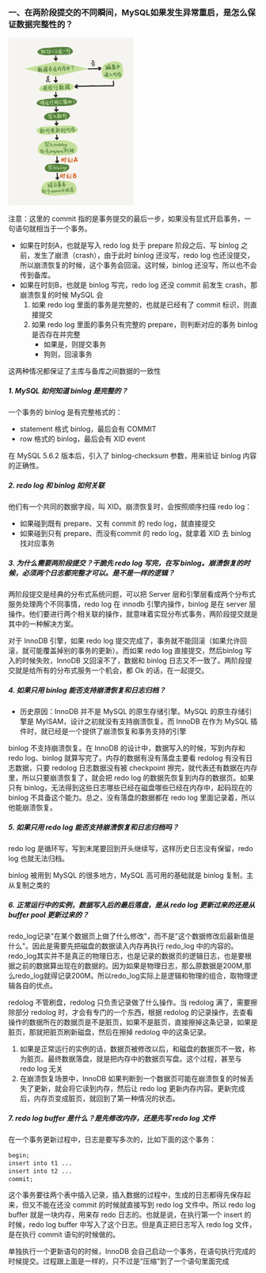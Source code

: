 ### 一、在两阶段提交的不同瞬间，MySQL如果发生异常重启，是怎么保证数据完整性的？

<img src="./image/两阶段提交2.png" style="zoom:33%;" />

注意：这里的 commit 指的是事务提交的最后一步，如果没有显式开启事务，一句语句就相当于一个事务。

- 如果在时刻A，也就是写入 redo log 处于 prepare 阶段之后、写 binlog 之前，发生了崩溃（crash），由于此时 binlog 还没写，redo log 也还没提交，所以崩溃恢复的时候，这个事务会回滚。这时候，binlog 还没写，所以也不会传到备库。
- 如果在时刻B，也就是 binlog 写完，redo log 还没 commit 前发生 crash，那崩溃恢复的时候 MySQL 会
    1. 如果 redo log 里面的事务是完整的，也就是已经有了 commit 标识，则直接提交
    2. 如果 redo log 里面的事务只有完整的 prepare，则判断对应的事务 binlog 是否存在并完整
        - 如果是，则提交事务
        - 狗则，回滚事务

这两种情况都保证了主库与备库之间数据的一致性

##### 1. MySQL 如何知道 binlog 是完整的？

一个事务的 binlog 是有完整格式的：

- statement 格式 binlog，最后会有 COMMIT
- row 格式的 binlog，最后会有 XID event

在 MySQL 5.6.2 版本后，引入了 binlog-checksum 参数，用来验证 binlog 内容的正确性。

##### 2. redo log 和 binlog 如何关联

他们有一个共同的数据字段，叫 XID。崩溃恢复时，会按照顺序扫描 redo log：

- 如果碰到既有 prepare、又有 commit 的 redo log，就直接提交
- 如果碰到只有 prepare、而没有commit 的 redo log，就拿着 XID 去 binlog 找对应事务

##### 3. 为什么需要两阶段提交？干脆先 redo log 写完，在写 binlog。崩溃恢复的时候，必须两个日志都完整才可以。是不是一样的逻辑？

两阶段提交是经典的分布式系统问题，可以把 Server 层和引擎层看成两个分布式服务处理两个不同事情，redo log 在 innodb 引擎内操作，binlog 是在 server 层操作。他们要进行两个相关联的操作，就意味着实现分布式事务，两阶段提交就是其中的一种解决方案。

对于 InnoDB 引擎，如果 redo log 提交完成了，事务就不能回滚（如果允许回滚，就可能覆盖掉别的事务的更新）。而如果 redo log 直接提交，然后binlog 写入的时候失败，InnoDB 又回滚不了，数据和 binlog 日志又不一致了。两阶段提交就是给所有的分布式服务一个机会，都 Ok 的话，在一起提交。

##### 4. 如果只用 binlog 能否支持崩溃恢复和日志归档？

- 历史原因：InnoDB 并不是 MySQL 的原生存储引擎。MySQL 的原生存储引擎是 MyISAM，设计之初就没有支持崩溃恢复。而 InnoDB 在作为 MySQL 插件时，就已经是一个提供了崩溃恢复和事务支持的引擎

binlog 不支持崩溃恢复。在 InnoDB 的设计中，数据写入的时候，写到内存和 redo log、binlog 就算写完了。内存的数据有没有落盘主要看 redolog 有没有日志数据，只要 redolog 日志数据没有被 checkpoint 擦完，就代表还有数据在内存里，所以只要崩溃恢复了，就会把 redo log 的数据先恢复到内存的数据页。如果只有 binlog，无法得到这些日志哪些已经在磁盘哪些已经在内存中，起码现在的 binlog 不具备这个能力。总之，没有落盘的数据都在 redo log 里面记录着，所以他能崩溃恢复。

##### 5. 如果只用 redo log 能否支持崩溃恢复和日志归档吗？

redo log 是循环写，写到末尾要回到开头继续写，这样历史日志没有保留，redo log 也就无法归档。

binlog 被用到 MySQL 的很多地方，MySQL 高可用的基础就是 binlog 复制，主从复制之类的

##### 6. 正常运行中的实例，数据写入后的最后落盘，是从 redo log 更新过来的还是从 buffer pool 更新过来的？

redo_log记录"在某个数据页上做了什么修改"，而不是"这个数据修改后最新值是什么"。因此是需要先把磁盘的数据读入内存再执行 redo_log 中的内容的。redo_log其实并不是真正的物理日志，也是记录的数据页的逻辑日志，也是要根据之前的数据算出现在的数据的。因为如果是物理日志，那么原数据是200M,那么redo_log就得记录200M。所以redo_log实际上是逻辑和物理的组合，取物理逻辑各自的优点。

redolog 不管刷盘，redolog 只负责记录做了什么操作。当 redolog 满了，需要擦除部分 redolog 时，才会有专门的一个东西，根据 redolog 的记录操作，去查看操作的数据所在的数据页是不是脏页，如果不是脏页，直接擦掉这条记录，如果是脏页，那就把脏页刷新磁盘，然后在擦掉 redolog 中的这条记录。

1. 如果是正常运行的实例的话，数据页被修改以后，和磁盘的数据页不一致，称为脏页。最终数据落盘，就是把内存中的数据页写盘。这个过程，甚至与 redo log 无关
2. 在崩溃恢复场景中，InnoDB 如果判断到一个数据页可能在崩溃恢复的时候丢失了更新，就会将它读到内存，然后让 redo log 更新内存内容。更新完成后，内存页变成脏页，就回到了第一种情况的状态。

##### 7. redo log buffer 是什么？是先修改内存，还是先写 redo log 文件

在一个事务更新过程中，日志是要写多次的，比如下面的这个事务：

```
begin;
insert into t1 ...
insert into t2 ...
commit;
```

这个事务要往两个表中插入记录，插入数据的过程中，生成的日志都得先保存起来，但又不能在还没 commit 的时候就直接写到 redo log 文件中。所以 redo log buffer 就是一块内存，用来存 redo 日志的。也就是说，在执行第一个 insert 的时候，redo log buffer 中写入了这个日志。但是真正把日志写入 redo log 文件，是在执行 commit 语句的时候做的。

单独执行一个更新语句的时候，InnoDB 会自己启动一个事务，在语句执行完成的时候提交。过程跟上面是一样的，只不过是“压缩”到了一个语句里面完成































